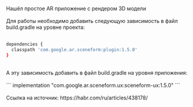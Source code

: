 Нашёл простое AR приложение с рендером 3D модели <br>
<br>
Для работы необходимо добавить следующую зависимость в файл build.gradle на уровне проекта:<br>
<br>
```bash
dependencies {
  classpath 'com.google.ar.sceneform:plugin:1.5.0'
}
```
<br>
А эту зависимость добавить в файл build.gradle на уровня приложения:<br>
<br>
```
  implementation "com.google.ar.sceneform.ux:sceneform-ux:1.5.0"
```
<br>
<br>
Ссылка на источник: https://habr.com/ru/articles/438178/<br>
